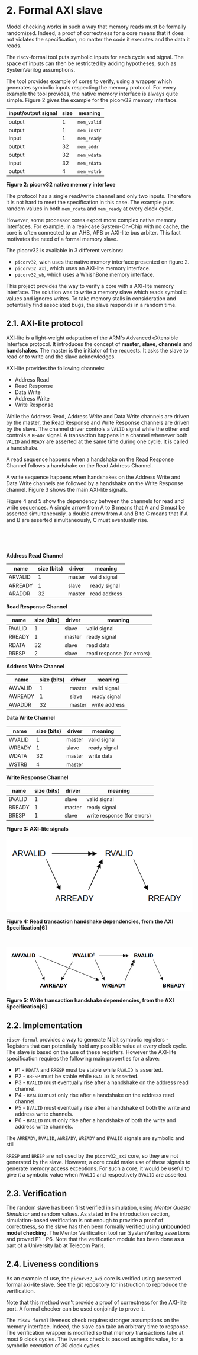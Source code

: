 # 2. Formal AXI slave

Model checking works in such a way that memory reads must be formally randomized. Indeed, a proof of correctness for a core means that it does not violates the specification, no matter the code it executes and the data it reads.

The riscv-formal tool puts symbolic inputs for each cycle and signal. The space of inputs can then be restricted by adding hypotheses, such as SystemVerilog assumptions.

The tool provides example of cores to verify, using a wrapper which generates symbolic inputs respecting the memory protocol. For every example the tool provides, the native memory interface is always quite simple. Figure 2 gives the example for  the picorv32 memory interface.


input/output signal | size | meaning
|-- |-- |--
output | 1  | `mem_valid` | valid handshake for read / write
output | 1  | `mem_instr` | 0 for writes, 1 for reads.
input  | 1  | `mem_ready` | ready handshake for read / write
output | 32 | `mem_addr`  | read / write address
output | 32 | `mem_wdata` | data to be written
input  | 32 | `mem_rdata` | read data 
output | 4  | `mem_wstrb` | byte selection in `mem_wdata`

__Figure 2: picorv32 native memory interface__

The protocol has a single read/write channel and only two inputs. Therefore it is not hard to meet the specification in this case. The example puts random values in both `mem_rdata` and `mem_ready` at every clock cycle. 

However, some processor cores export more complex native memory interfaces. For example, in a real-case System-On-Chip with no cache, the core is often connected to an AHB, APB or AXI-lite bus arbiter. This fact motivates the need of a formal memory slave.

The picorv32 is available in 3 different versions: 

- `picorv32`, wich uses the native memory interface presented on figure 2.
- `picorv32_axi`, which uses an AXI-lite memory interface.
- `picorv32_wb`, which uses a WhishBone memory interface.


This project provides the way to verify a core with a AXI-lite memory interface. The solution was to write a memory slave which reads symbolic values and ignores writes. To take memory stalls in consideration and potentially find associated bugs, the slave responds in a random time.


## 2.1. AXI-lite protocol

AXI-lite is a light-weight adaptation of the ARM's Advanced eXtensible Interface protocol. It introduces the concept of __master__, __slave__, __channels__ and __handshakes__.
The master is the initiator of the requests. It asks the slave to read or to write and the slave acknowledges.

AXI-lite provides the following channels:

- Address Read
- Read Response
- Data Write
- Address Write
- Write Response



While the Address Read, Address Write and Data Write channels are driven by the master, the Read Response and Write Response channels are driven by the slave.
The channel driver controls a `VALID` signal while the other end controls a `READY` signal. A transaction happens in a channel whenever both `VALID` and `READY` are asserted at the same time during one cycle. It is called a handshake.

A read sequence happens when a handshake on the Read Response Channel follows a handshake on the Read Address Channel.


A write sequence happens when handshakes on the Address Write and Data Write channels are followed by a handshake on the Write Response channel. Figure 3 shows the main AXI-lite signals. 

Figure 4 and 5 show the dependency between the channels for read and write sequences. A simple arrow from A to B means that A and B must be asserted simultaneously. a double arrow from A and B to C means that if A and B are asserted simultaneously, C must eventually rise.


  
    
       

<br/>
<br/>
<br/>



__Address Read Channel__

name | size (bits) | driver |  meaning 
-- |-- |-- |--
ARVALID | 1  |  master | valid signal
ARREADY | 1  |  slave  | ready signal
ARADDR  | 32 |  master | read address

__Read Response Channel__

name | size (bits) | driver |  meaning 
-- |-- |-- |--
RVALID | 1  | slave  | valid signal
RREADY | 1  | master | ready signal
RDATA  | 32 | slave  | read data
RRESP  | 2  | slave  | read response (for errors)



__Address Write Channel__

name | size (bits) | driver |  meaning 
-- |-- |-- |--
AWVALID   | 1  | master  | valid signal
AWREADY   | 1  | slave   | ready signal
AWADDR    | 32 | master  | write address



__Data Write Channel__

name | size (bits) | driver |  meaning 
-- |-- |-- |--
WVALID    | 1  | master | valid signal
WREADY    | 1  | slave  | ready signal
WDATA     | 32 | master | write data
WSTRB     | 4  | master | 



__Write Response Channel__

name | size (bits) | driver |  meaning 
-- |-- |-- |--
BVALID    | 1  | slave  | valid signal
BREADY    | 1  | master | ready signal
BRESP     | 1  | slave  | write response (for errors)


__Figure 3: AXI-lite signals__






![](./AXI_read.png)

__Figure 4: Read  transaction handshake dependencies, from the AXI Specification[6]__

<br/>

![](./AXI_write.png)

__Figure 5: Write transaction handshake dependencies, from the AXI Specification[6]__





## 2.2. Implementation

`riscv-formal` provides a way to generate N bit symbolic registers - Registers that can potentially hold any possible value at every clock cycle. The slave is based on the use of these registers. However the AXI-lite specification requires the following main properties for a slave:

- P1 - `RDATA` and `RRESP` must be stable while `RVALID` is asserted.
- P2 - `BRESP` must be stable while `BVALID` is asserted.
- P3 - `RVALID` must eventually rise after a handshake on the address read channel.
- P4 - `RVALID` must only rise after a handshake on the address read channel.
- P5 - `BVALID` must eventually rise after a handshake of both the write and address write channels.
- P6 - `BVALID` must only rise after a handshake of both the write and address write channels.



The `ARREADY`, `RVALID`, `AWREADY`, `WREADY` and `BVALID` signals are symbolic and still 


`RRESP` and `BRESP` are not used by the `picorv32_axi` core, so they are not generated by the slave. However, a core could make use of these signals to generate memory access exceptions. For such a core, it would be useful to give it a symbolic value when `RVALID` and respectively `BVALID` are asserted.


## 2.3. Verification


The random slave has been first verified in simulation, using _Mentor Questa Simulator_ and random values. As stated in the introduction section, simulation-based verification is not enough to provide a proof of correctness, so  the slave has then been formally verified using __unbounded model checking__. The Mentor Verification tool ran SystemVerilog assertions and proved P1 - P6. Note that the verification module has been done as a part of a University lab at Telecom Paris.



## 2.4. Liveness conditions

As an example of use, the `picorv32_axi` core is verified using presented formal axi-lite slave. See the git repository for instruction to reproduce the verification.

Note that this method won't provide a proof of correctness for the AXI-lite port. A formal checker can be used conjointly to prove it.

The `riscv-formal` liveness check requires stronger assumptions on the memory interface. Indeed, the slave can take an arbitrary time to response. The verification wrapper is modified so that memory transactions take at most 9 clock cycles. The liveness check is passed using this value, for a symbolic execution of 30 clock cycles.


